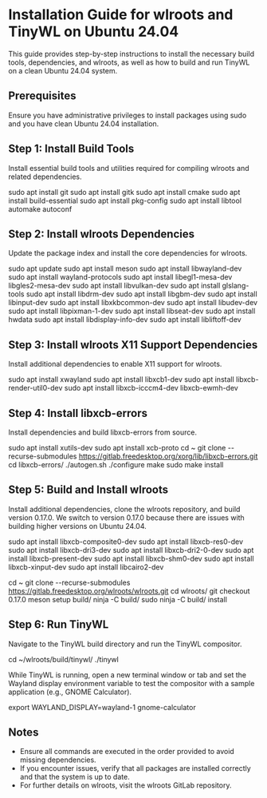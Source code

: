 # Installation Guide for wlroots and TinyWL on Ubuntu 24.04

This guide provides step-by-step instructions to install the necessary build tools, dependencies, and wlroots, as well as how to build and run TinyWL on a clean Ubuntu 24.04 system.

## Prerequisites

Ensure you have administrative privileges to install packages using sudo and you have clean Ubuntu 24.04 installation.

## Step 1: Install Build Tools

Install essential build tools and utilities required for compiling wlroots and related dependencies.

sudo apt install git
sudo apt install gitk
sudo apt install cmake
sudo apt install build-essential
sudo apt install pkg-config
sudo apt install libtool automake autoconf


## Step 2: Install wlroots Dependencies

Update the package index and install the core dependencies for wlroots.

sudo apt update
sudo apt install meson
sudo apt install libwayland-dev
sudo apt install wayland-protocols
sudo apt install libegl1-mesa-dev libgles2-mesa-dev
sudo apt install libvulkan-dev
sudo apt install glslang-tools
sudo apt install libdrm-dev
sudo apt install libgbm-dev
sudo apt install libinput-dev
sudo apt install libxkbcommon-dev
sudo apt install libudev-dev
sudo apt install libpixman-1-dev
sudo apt install libseat-dev
sudo apt install hwdata
sudo apt install libdisplay-info-dev
sudo apt install libliftoff-dev


## Step 3: Install wlroots X11 Support Dependencies

Install additional dependencies to enable X11 support for wlroots.

sudo apt install xwayland
sudo apt install libxcb1-dev
sudo apt install libxcb-render-util0-dev
sudo apt install libxcb-icccm4-dev libxcb-ewmh-dev


## Step 4: Install libxcb-errors

Install dependencies and build libxcb-errors from source.

sudo apt install xutils-dev
sudo apt install xcb-proto
cd ~
git clone --recurse-submodules https://gitlab.freedesktop.org/xorg/lib/libxcb-errors.git
cd libxcb-errors/
./autogen.sh
./configure
make
sudo make install


## Step 5: Build and Install wlroots

Install additional dependencies, clone the wlroots repository, and build version 0.17.0. We switch to version 0.17.0 because there are issues with building higher versions on Ubuntu 24.04.

sudo apt install libxcb-composite0-dev
sudo apt install libxcb-res0-dev
sudo apt install libxcb-dri3-dev
sudo apt install libxcb-dri2-0-dev
sudo apt install libxcb-present-dev
sudo apt install libxcb-shm0-dev
sudo apt install libxcb-xinput-dev
sudo apt install libcairo2-dev

cd ~
git clone --recurse-submodules https://gitlab.freedesktop.org/wlroots/wlroots.git
cd wlroots/
git checkout 0.17.0
meson setup build/
ninja -C build/
sudo ninja -C build/ install


## Step 6: Run TinyWL

Navigate to the TinyWL build directory and run the TinyWL compositor.

cd ~/wlroots/build/tinywl/
./tinywl

While TinyWL is running, open a new terminal window or tab and set the Wayland display environment variable to test the compositor with a sample application (e.g., GNOME Calculator).

export WAYLAND_DISPLAY=wayland-1
gnome-calculator

## Notes

- Ensure all commands are executed in the order provided to avoid missing dependencies.
- If you encounter issues, verify that all packages are installed correctly and that the system is up to date.
- For further details on wlroots, visit the wlroots GitLab repository.








